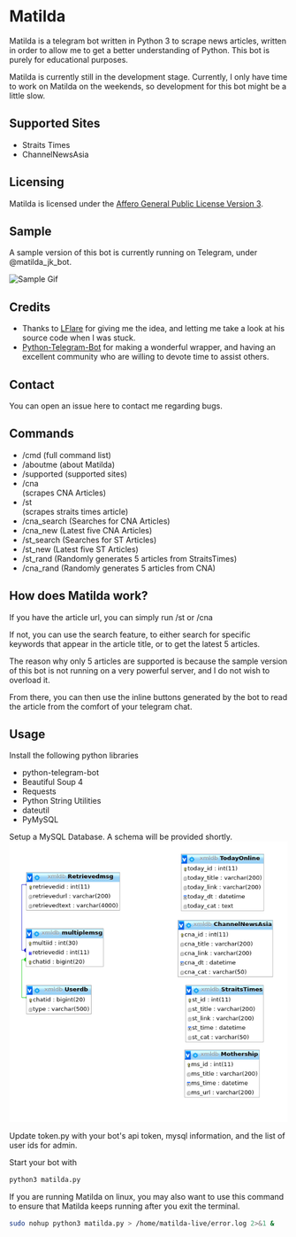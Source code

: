 # Matilda
Matilda is a telegram bot written in Python 3 to scrape news articles, written in order to allow me to get a better understanding of Python. This bot is purely for educational purposes.

Matilda is currently still in the development stage. Currently, I only have time to work on Matilda on the weekends, so development for this bot might be a little slow.

## Supported Sites
* Straits Times
* ChannelNewsAsia

## Licensing
Matilda is licensed under the [Affero General Public License Version 3](LICENSE).

## Sample
A sample version of this bot is currently running on Telegram, under @matilda_jk_bot. 

![Sample Gif](https://thumbs.gfycat.com/PepperyUnrulyHarborseal-size_restricted.gif)

## Credits
* Thanks to [LFlare](https://github.com/LFlare) for giving me the idea, and letting me take a look at his source code when I was stuck.
* [Python-Telegram-Bot](https://github.com/python-telegram-bot/python-telegram-bot) for making a wonderful wrapper, and having an excellent community who are willing to devote time to assist others.

## Contact
You can open an issue here to contact me regarding bugs.

## Commands
* /cmd (full command list)
* /aboutme (about Matilda)
* /supported (supported sites)
* /cna <article> (scrapes CNA Articles)
* /st <article>  (scrapes straits times article)
* /cna_search <terms> (Searches for CNA Articles)
* /cna_new (Latest five CNA Articles)
* /st_search <terms> (Searches for ST Articles)
* /st_new (Latest five ST Articles)
* /st_rand (Randomly generates 5 articles from StraitsTimes)
* /cna_rand (Randomly generates 5 articles from CNA)

## How does Matilda work?
If you have the article url, you can simply run /st or /cna <article url>

If not, you can use the search feature, to either search for specific keywords that appear in the article title, or to get the latest 5 articles.

The reason why only 5 articles are supported is because the sample version of this bot is not running on a very powerful server, and I do not wish to overload it.

From there, you can then use the inline buttons generated by the bot to read the article from the comfort of your telegram chat.

## Usage
Install the following python libraries
* python-telegram-bot
* Beautiful Soup 4
* Requests
* Python String Utilities
* dateutil
* PyMySQL


Setup a MySQL Database. A schema will be provided shortly.
![exampledb](/examples/dbschema_matilda.png)

Update token.py with your bot's api token, mysql information, and the list of user ids for admin.


Start your bot with 
```bash
python3 matilda.py
```


If you are running Matilda on linux, you may also want to use this command to ensure that Matilda keeps running after you exit the terminal.

```bash
sudo nohup python3 matilda.py > /home/matilda-live/error.log 2>&1 &
```
